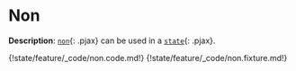 # Non

__Description__: [`non`](./../non/general.md){: .pjax} can be used in a [`state`](./../state/general.md){: .pjax}.

{!state/feature/_code/non.code.md!}
{!state/feature/_code/non.fixture.md!}

<div class="cf"></div>
<div class="end"></div>

